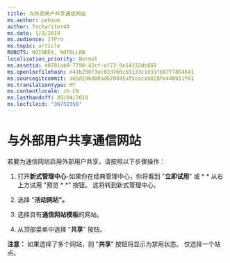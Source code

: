 ```yaml
---
title: 与外部用户共享通信网站
ms.author: pebaum
author: Techwriter40
ms.date: 1/3/2019
ms.audience: ITPro
ms.topic: article
ROBOTS: NOINDEX, NOFOLLOW
localization_priority: Normal
ms.assetid: e0701ab9-7798-42cf-af73-9e14132dc669
ms.openlocfilehash: e41b296f3ac02d766c55133c1d31f687f7854641
ms.sourcegitcommit: a65d196d00adb70045af5caca9828fe44b951f61
ms.translationtype: MT
ms.contentlocale: zh-CN
ms.lasthandoff: 09/04/2019
ms.locfileid: "36751950"
---
```

# <a name="share-a-communication-site-with-external-users"></a>与外部用户共享通信网站

若要为通信网站启用外部用户共享，请按照以下步骤操作： 
  
1. 打开**新式管理中心**-如果你在经典管理中心，你将看到 "**立即试用**" 或 * * 从右上方试用 "预览 * *" 按钮。 这将转到新式管理中心。 
  
2. 选择 "**活动网站"。**
  
3. 选择具有**通信网站模板**的网站。 
  
4. 从顶部菜单中选择 "**共享**" 按钮。 
  
 **注意：** 如果选择了多个网站，则 "**共享**" 按钮将显示为禁用状态。 仅选择一个站点。 
  

